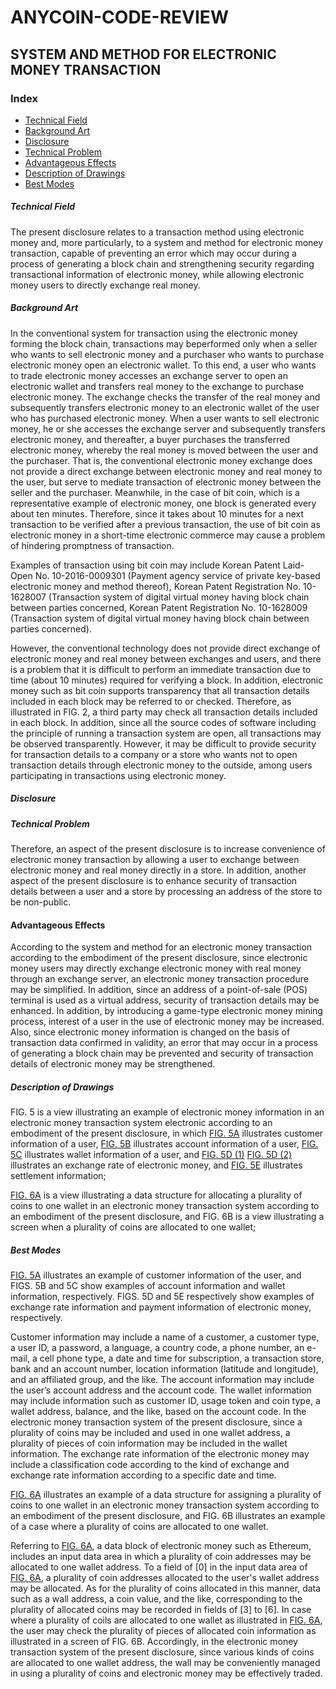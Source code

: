 # ANYCOIN-CODE-REVIEW

## SYSTEM AND METHOD FOR ELECTRONIC MONEY TRANSACTION

### Index
- [Technical Field](#technical-field)
- [Background Art](#background-art)
- [Disclosure](#disclosure)
- [Technical Problem](#technical-problem)
- [Advantageous Effects](#advantageous-effects)
- [Description of Drawings](#description-of-drawings)
- [Best Modes](#best-modes)

##### Technical Field
The present disclosure relates to a transaction method using electronic money and, more particularly, to a system and method for electronic money transaction, capable of preventing an error which may occur during a process of generating a block chain and strengthening security regarding transactional information of electronic money, while allowing electronic money users to directly exchange real money.

##### Background Art
In the conventional system for transaction using the electronic money forming the block chain, transactions may beperformed only when a seller who wants to sell electronic money and a purchaser who wants to purchase electronic money open an electronic wallet.  To this end, a user who wants to trade electronic money accesses an exchange server to open an electronic wallet and transfers real money to the exchange to purchase electronic money.  The exchange checks the transfer of the real money and subsequently transfers electronic money to an electronic wallet of the user who has purchased electronic money.  When a user wants to sell electronic money, he or she accesses the exchange server and subsequently transfers electronic money, and thereafter, a buyer purchases the transferred electronic money, whereby the real money is moved between the user and the purchaser. That is, the conventional electronic money exchange does not provide a direct exchange between electronic money and real money to the user, but serve to mediate transaction of electronic money between the seller and the purchaser.  Meanwhile, in the case of bit coin, which is a representative example of electronic money, one block is generated every about ten minutes.  Therefore, since it takes about 10 minutes for a next transaction to be verified after a previous transaction, the use of bit coin as electronic money in a short-time electronic commerce may cause a problem of hindering promptness of transaction.

Examples of transaction using bit coin may include Korean Patent Laid-Open No. 10-2016-0009301 (Payment agency service of private key-based electronic money and method thereof), Korean Patent Registration No. 10-1628007 (Transaction system of digital virtual money having block chain between parties concerned, Korean Patent Registration No. 10-1628009 (Transaction system of digital virtual money having block chain between parties concerned).

However, the conventional technology does not provide direct exchange of electronic money and real money between exchanges and users, and there is a problem that it is difficult to perform an immediate transaction due to time (about 10 minutes) required for verifying a block.  In addition, electronic money such as bit coin supports transparency that all transaction details included in each block may be referred to or checked.  Therefore, as illustrated in FIG. 2, a third party may check all transaction details included in each block.  In addition, since all the source codes of software including the principle of running a transaction system are open, all transactions may be observed transparently.  However, it may be difficult to provide security for transaction details to a company or a store who wants not to open transaction details through electronic money to the outside, among users participating in transactions using electronic money.

##### Disclosure

##### Technical Problem
Therefore, an aspect of the present disclosure is to increase convenience of electronic money transaction by allowing a user to exchange between electronic money and real money directly in a store. In addition, another aspect of the present disclosure is to enhance security of transaction details between a user and a store by processing an address of the store to be non-public.

#### Advantageous Effects
According to the system and method for an electronic money transaction according to the embodiment of the present disclosure, since electronic money users may directly exchange electronic money with real money through an exchange server, an electronic money transaction procedure may be simplified.  In addition, since an address of a point-of-sale (POS) terminal is used as a virtual address, security of transaction details may be enhanced. In addition, by introducing a game-type electronic money mining process, interest of a user in the use of electronic money may be increased.  Also, since electronic money information is changed on the basis of transaction data confirmed in validity, an error that may occur in a process of generating a block chain may be prevented and security of transaction details of electronic money may be strengthened.

##### Description of Drawings
FIG. 5 is a view illustrating an example of electronic money information in an electronic money transaction system electronic according to an embodiment of the present disclosure, in which [FIG. 5A](class-EthereumCustomer-5a) illustrates customer information of a user, [FIG. 5B](class-EthereumAccount-5b.md) illustrates account information of a user, [FIG. 5C](class-EthereumWallet-5c.md) illustrates wallet information of a user, and [FIG. 5D (1)](class-EthereumExchange-5d.md) [FIG. 5D (2)](class-EthereumExchangeLog-5d) illustrates an exchange rate of electronic money, and [FIG. 5E](class-EthereumAdjustDetail-5e.md) illustrates settlement information;

[FIG. 6A](Input-data-area-6a.png) is a view illustrating a data structure for allocating a plurality of coins to one wallet in an electronic money transaction system according to an embodiment of the present disclosure, and FIG. 6B is a view illustrating a screen when a plurality of coins are allocated to one wallet;


##### Best Modes
[FIG. 5A](class-EthereumCustomer-5a.md) illustrates an example of customer information of the user, and FIGS. 5B and 5C show examples of account information and wallet information, respectively.  FIGS. 5D and 5E respectively show examples of exchange rate information and payment information of electronic money, respectively.

Customer information may include a name of a customer, a customer type, a user ID, a password, a language, a country code, a phone number, an e-mail, a cell phone type, a date and time for subscription, a transaction store, bank and an account number, location information (latitude and longitude), and an affiliated group, and the like.  The account information may include the user’s account address and the account code.  The wallet information may include information such as customer ID, usage token and coin type, a wallet address, balance, and the like, based on the account code.  In the electronic money transaction system of the present disclosure, since a plurality of coins may be included and used in one wallet address, a plurality of pieces of coin information may be included in the wallet information.  The exchange rate information of the electronic money may include a classification code according to the kind of exchange and exchange rate information according to a specific date and time.


[FIG. 6A](Input-data-area-6a.png) illustrates an example of a data structure for assigning a plurality of coins to one wallet in an electronic money transaction system according to an embodiment of the present disclosure, and FIG. 6B illustrates an example of a case where a plurality of coins are allocated to one wallet.

Referring to [FIG. 6A](Input-data-area-6a.png), a data block of electronic money such as Ethereum, includes an input data area in which a plurality of coin addresses may be allocated to one wallet address.  To a field of
[0] in the input data area of [FIG. 6A](Input-data-area-6a.png), a plurality of coin addresses allocated to the user's wallet address may be allocated.  As for the plurality of coins allocated in this manner, data such as a wall address, a coin value, and the like, corresponding to the plurality of allocated coins may be recorded in fields of [3] to [6].  In case where a plurality of coils are allocated to one wallet as illustrated in [FIG. 6A](Input-data-area-6a.png), the user may check the plurality of pieces of allocated coin information as illustrated in a screen of FIG. 6B.  Accordingly, in the electronic money transaction system of the present disclosure, since various kinds of coins are allocated to one wallet address, the wall may be conveniently managed in using a plurality of coins and electronic money may be effectively traded.
